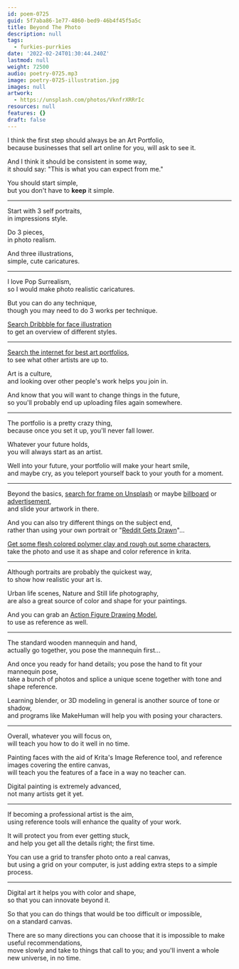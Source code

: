 ```yaml
---
id: poem-0725
guid: 5f7aba86-1e77-4860-bed9-46b4f45f5a5c
title: Beyond The Photo
description: null
tags:
  - furkies-purrkies
date: '2022-02-24T01:30:44.240Z'
lastmod: null
weight: 72500
audio: poetry-0725.mp3
image: poetry-0725-illustration.jpg
images: null
artwork:
  - https://unsplash.com/photos/VknfrXRRrIc
resources: null
features: {}
draft: false
---
```


I think the first step should always be an Art Portfolio,\
because businesses that sell art online for you, will ask to see it.

And I think it should be consistent in some way,\
it should say: "This is what you can expect from me."

You should start simple,\
but you don't have to **keep** it simple.

---

Start with 3 self portraits,\
in impressions style.

Do 3 pieces,\
in photo realism.

And three illustrations,\
simple, cute caricatures.

---

I love Pop Surrealism,\
so I would make photo realistic caricatures.

But you can do any technique,\
though you may need to do 3 works per technique.

[Search Dribbble for face illustration](https://dribbble.com/search/face-illustration)\
to get an overview of different styles.

---

[Search the internet for best art portfolios](https://www.qwant.com/?client=opensearch\&q=best+art+portfolios+online\&t=web),\
to see what other artists are up to.

Art is a culture,\
and looking over other people's work helps you join in.

And know that you will want to change things in the future,\
so you'll probably end up uploading files again somewhere.

---

The portfolio is a pretty crazy thing,\
because once you set it up, you'll never fall lower.

Whatever your future holds,\
you will always start as an artist.

Well into your future, your portfolio will make your heart smile,\
and maybe cry, as you teleport yourself back to your youth for a moment.

---

Beyond the basics, [search for frame on Unsplash](https://unsplash.com/s/photos/frame) or maybe [billboard](https://unsplash.com/s/photos/billboard) or [advertisement](https://unsplash.com/s/photos/advertisement),\
and slide your artwork in there.

And you can also try different things on the subject end,\
rather than using your own portrait or "[Reddit Gets Drawn](https://www.reddit.com/r/redditgetsdrawn/)"...

[Get some flesh colored polymer clay and rough out some characters](https://dribbble.com/search/plasticine-polymer-sculptey-clay-sculpture),\
take the photo and use it as shape and color reference in krita.

---

Although portraits are probably the quickest way,\
to show how realistic your art is.

Urban life scenes, Nature and Still life photography,\
are also a great source of color and shape for your paintings.

And you can grab an [Action Figure Drawing Model](https://www.amazon.com/s?k=Action+Figure+Drawing+Model),\
to use as reference as well.

---

The standard wooden mannequin and hand,\
actually go together, you pose the mannequin first...

And once you ready for hand details; you pose the hand to fit your mannequin pose,\
take a bunch of photos and splice a unique scene together with tone and shape reference.

Learning blender, or 3D modeling in general is another source of tone or shadow,\
and programs like MakeHuman will help you with posing your characters.

---

Overall, whatever you will focus on,\
will teach you how to do it well in no time.

Painting faces with the aid of Krita's Image Reference tool, and reference images covering the entire canvas,\
will teach you the features of a face in a way no teacher can.

Digital painting is extremely advanced,\
not many artists get it yet.

---

If becoming a professional artist is the aim,\
using reference tools will enhance the quality of your work.

It will protect you from ever getting stuck,\
and help you get all the details right; the first time.

You can use a grid to transfer photo onto a real canvas,\
but using a grid on your computer, is just adding extra steps to a simple process.

---

Digital art it helps you with color and shape,\
so that you can innovate beyond it.

So that you can do things that would be too difficult or impossible,\
on a standard canvas.

There are so many directions you can choose that it is impossible to make useful recommendations,\
move slowly and take to things that call to you; and you'll invent a whole new universe, in no time.
